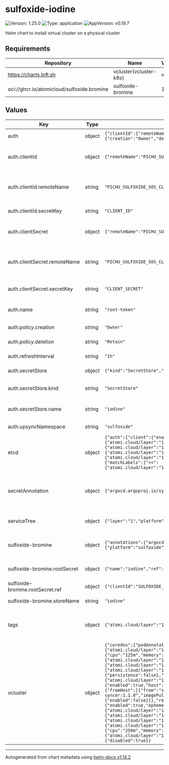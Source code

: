 # sulfoxide-iodine

![Version: 1.25.0](https://img.shields.io/badge/Version-1.25.0-informational?style=flat-square) ![Type: application](https://img.shields.io/badge/Type-application-informational?style=flat-square) ![AppVersion: v0.19.7](https://img.shields.io/badge/AppVersion-v0.19.7-informational?style=flat-square)

Helm chart to install virtual cluster on a physical cluster

## Requirements

| Repository | Name | Version |
|------------|------|---------|
| https://charts.loft.sh | vcluster(vcluster-k8s) | v0.19.7 |
| oci://ghcr.io/atomicloud/sulfoxide.bromine | sulfoxide-bromine | 1.6.0 |

## Values

| Key | Type | Default | Description |
|-----|------|---------|-------------|
| auth | object | `{"clientId":{"remoteName":"PICHU_SULFOXIDE_SOS_CLIENT_ID","secretKey":"CLIENT_ID"},"clientSecret":{"remoteName":"PICHU_SULFOXIDE_SOS_CLIENT_SECRET","secretKey":"CLIENT_SECRET"},"name":"root-token","policy":{"creation":"Owner","deletion":"Retain"},"refreshInterval":"1h","secretStore":{"kind":"SecretStore","name":"iodine"},"upsyncNamespace":"sulfoxide"}` | Root Doppler token |
| auth.clientId | object | `{"remoteName":"PICHU_SULFOXIDE_SOS_CLIENT_ID","secretKey":"CLIENT_ID"}` | Upsync secret of secrets reference for client ID |
| auth.clientId.remoteName | string | `"PICHU_SULFOXIDE_SOS_CLIENT_ID"` | remote reference of the CLIENT_ID in the secret of secrets store |
| auth.clientId.secretKey | string | `"CLIENT_ID"` | secret key to store CLIENT_ID |
| auth.clientSecret | object | `{"remoteName":"PICHU_SULFOXIDE_SOS_CLIENT_SECRET","secretKey":"CLIENT_SECRET"}` | Upsync secret of secrets reference for client secret |
| auth.clientSecret.remoteName | string | `"PICHU_SULFOXIDE_SOS_CLIENT_SECRET"` | remote reference of the CLIENT_SECRET in the secret of secrets store |
| auth.clientSecret.secretKey | string | `"CLIENT_SECRET"` | secret key to store CLIENT_SECRET |
| auth.name | string | `"root-token"` | name of the secret to be created |
| auth.policy.creation | string | `"Owner"` | External Secret creation policy |
| auth.policy.deletion | string | `"Retain"` | External Secret deletion policy |
| auth.refreshInterval | string | `"1h"` | external secret refresh interval |
| auth.secretStore | object | `{"kind":"SecretStore","name":"iodine"}` | Secret store to reference |
| auth.secretStore.kind | string | `"SecretStore"` | kind of the secret store to reference |
| auth.secretStore.name | string | `"iodine"` | name of the secret store to reference |
| auth.upsyncNamespace | string | `"sulfoxide"` | upsync namespace |
| etcd | object | `{"auth":{"client":{"enableAuthentication":false},"peer":{"enableAuthentication":false},"rbac":{"create":false},"token":{"enabled":false}},"commonAnnotations":{"<<":{"atomi.cloud/layer":"1","atomi.cloud/platform":"sulfoxide","atomi.cloud/service":"iodine"},"atomi.cloud/module":"etcd"},"commonLabels":{"<<":{"atomi.cloud/layer":"1","atomi.cloud/platform":"sulfoxide","atomi.cloud/service":"iodine"},"atomi.cloud/module":"etcd"},"persistence":{"enabled":false},"podAnnotations":{"<<":{"atomi.cloud/layer":"1","atomi.cloud/platform":"sulfoxide","atomi.cloud/service":"iodine"},"atomi.cloud/module":"etcd"},"podLabels":{"<<":{"atomi.cloud/layer":"1","atomi.cloud/platform":"sulfoxide","atomi.cloud/service":"iodine"},"atomi.cloud/module":"etcd"},"removeMemberOnContainerTermination":false,"replicaCount":3,"topologySpreadConstraints":[{"labelSelector":{"matchLabels":{"<<":{"atomi.cloud/layer":"1","atomi.cloud/platform":"sulfoxide","atomi.cloud/service":"iodine"},"atomi.cloud/module":"etcd"}},"maxSkew":1,"topologyKey":"topology.kubernetes.io/zone","whenUnsatisfiable":"ScheduleAnyway"}]}` | ETCD Cluster configuration. See [etcd documentation](https://artifacthub.io/packages/helm/bitnami/etcd) |
| secretAnnotation | object | `{"argocd.argoproj.io/sync-wave":"-3"}` | Secret Annotations (External Secrets) to control synchronization |
| serviceTree | object | `{"layer":"1","platform":"sulfoxide","service":"iodine"}` | AtomiCloud Service Tree. See [ServiceTree](https://atomicloud.larksuite.com/wiki/OkfJwTXGFiMJkrk6W3RuwRrZs64?theme=DARK&contentTheme=DARK#MHw5d76uDo2tBLx86cduFQMRsBb) |
| sulfoxide-bromine | object | `{"annotations":{"argocd.argoproj.io/sync-wave":"-5"},"rootSecret":{"name":"iodine","ref":{"clientId":"SULFOXIDE_IODINE_CLIENT_ID","clientSecret":"SULFOXIDE_IODINE_CLIENT_SECRET"}},"serviceTree":{"platform":"sulfoxide","service":"sos"},"storeName":"iodine"}` | Create SecretStore via secret of secrets pattern |
| sulfoxide-bromine.rootSecret | object | `{"name":"iodine","ref":{"clientId":"SULFOXIDE_IODINE_CLIENT_ID","clientSecret":"SULFOXIDE_IODINE_CLIENT_SECRET"}}` | Secret of Secrets reference |
| sulfoxide-bromine.rootSecret.ref | object | `{"clientId":"SULFOXIDE_IODINE_CLIENT_ID","clientSecret":"SULFOXIDE_IODINE_CLIENT_SECRET"}` | DOPPLER Token Reference |
| sulfoxide-bromine.storeName | string | `"iodine"` | Store name to create |
| tags | object | `{"atomi.cloud/layer":"1","atomi.cloud/platform":"sulfoxide","atomi.cloud/service":"iodine"}` | Kubernetes labels and annotations, following Service Tree |
| vcluster | object | `{"coredns":{"podAnnotations":{"<<":{"atomi.cloud/layer":"1","atomi.cloud/platform":"sulfoxide","atomi.cloud/service":"iodine"},"atomi.cloud/module":"coredns","drop_log":"true"},"podLabels":{"<<":{"atomi.cloud/layer":"1","atomi.cloud/platform":"sulfoxide","atomi.cloud/service":"iodine"},"atomi.cloud/module":"coredns"},"replicas":1,"resources":{"limits":{"cpu":"500m","memory":"512Mi"},"requests":{"cpu":"125m","memory":"128Mi"}}},"etcd":{"annotations":{"<<":{"atomi.cloud/layer":"1","atomi.cloud/platform":"sulfoxide","atomi.cloud/service":"iodine"},"atomi.cloud/module":"etcd","drop_log":"true"},"labels":{"<<":{"atomi.cloud/layer":"1","atomi.cloud/platform":"sulfoxide","atomi.cloud/service":"iodine"},"atomi.cloud/module":"etcd"},"podAnnotations":{"<<":{"atomi.cloud/layer":"1","atomi.cloud/platform":"sulfoxide","atomi.cloud/service":"iodine"},"atomi.cloud/module":"etcd","drop_log":"true"},"podLabels":{"<<":{"atomi.cloud/layer":"1","atomi.cloud/platform":"sulfoxide","atomi.cloud/service":"iodine"},"atomi.cloud/module":"etcd"},"resources":{"limits":{"cpu":"1000m","memory":"1Gi"},"requests":{"cpu":"250m","memory":"256Mi"}},"storage":{"persistence":false},"topologySpreadConstraints":[{"labelSelector":{"matchLabels":{"<<":{"atomi.cloud/layer":"1","atomi.cloud/platform":"sulfoxide","atomi.cloud/service":"iodine"},"atomi.cloud/module":"etcd"}},"maxSkew":1,"topologyKey":"topology.kubernetes.io/zone","whenUnsatisfiable":"ScheduleAnyway"}]},"ingress":{"enabled":true,"host":"kubernetes.atomi.cloud","ingressClassName":"nginx"},"init":{"manifests":"apiVersion: v1\nkind: Namespace\nmetadata:\n  labels:\n    kubernetes.io/metadata.name: sulfoxide\n  name: sulfoxide\n"},"mapServices":{"fromHost":[{"from":"sulfoxide/entei-silicon-otlp-collector","to":"sulfoxide/silicon-otlp-collector"}]},"plugin":{"secret-syncer":{"image":"ghcr.io/kirinnee/vcluster-secret-syncer/secret-syncer:1.1.0","imagePullPolicy":"IfNotPresent","resources":{"limits":{"cpu":"125m","memory":"128Mi"},"requests":{"cpu":"31m","memory":"32Mi"}}}},"proxy":{"metricsServer":{"nodes":{"enabled":false},"pods":{"enabled":false}}},"replicas":1,"sync":{"configmaps":{"all":true},"ingresses":{"enabled":true},"nodes":{"enableScheduler":false,"enabled":true,"fakeKubeletIPs":true,"syncAllNodes":true,"syncNodeChanges":true},"pods":{"enabled":true,"ephemeralContainers":true,"status":true},"secrets":{"all":true}},"syncer":{"annotations":{"<<":{"atomi.cloud/layer":"1","atomi.cloud/platform":"sulfoxide","atomi.cloud/service":"iodine"},"atomi.cloud/module":"syncer","drop_log":"true"},"extraArgs":["--tls-san=https://kubernetes.atomi.cloud"],"labels":{"<<":{"atomi.cloud/layer":"1","atomi.cloud/platform":"sulfoxide","atomi.cloud/service":"iodine"},"atomi.cloud/module":"syncer"},"podAnnotations":{"<<":{"atomi.cloud/layer":"1","atomi.cloud/platform":"sulfoxide","atomi.cloud/service":"iodine"},"atomi.cloud/module":"syncer","drop_log":"true"},"podLabels":{"<<":{"atomi.cloud/layer":"1","atomi.cloud/platform":"sulfoxide","atomi.cloud/service":"iodine"},"atomi.cloud/module":"syncer"},"resources":{"limits":{"cpu":"1000m","memory":"1Gi"},"requests":{"cpu":"250m","memory":"512Mi"}},"topologySpreadConstraints":[{"labelSelector":{"matchLabels":{"<<":{"atomi.cloud/layer":"1","atomi.cloud/platform":"sulfoxide","atomi.cloud/service":"iodine"},"atomi.cloud/module":"syncer"}},"maxSkew":1,"topologyKey":"topology.kubernetes.io/zone","whenUnsatisfiable":"ScheduleAnyway"}]},"telemetry":{"disabled":true}}` | Virtual Cluster Configuration. See [vcluster documentation](https://artifacthub.io/packages/helm/loft/vcluster) |

----------------------------------------------
Autogenerated from chart metadata using [helm-docs v1.14.2](https://github.com/norwoodj/helm-docs/releases/v1.14.2)

